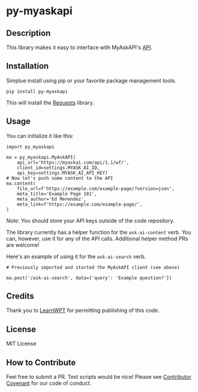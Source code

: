 # py-myaskapi

## Description
This library makes it easy to interface with MyAskAPI's [API](https://myaskai.com/api-docs#!).

## Installation
Simplue install using pip or your favorite package management tools.

    pip install py-myaskapi
This will install the [Requests](https://pypi.org/project/requests/) library.

## Usage
You can initialize it like this:

    import py_myaskapi

    ma = py_myaskapi.MyAskAPI(
        api_url='https://myaskai.com/api/1.1/wf/',
        client_id=settings.MYASK_AI_ID,
        api_key=settings.MYASK_AI_API_KEY)
    # Now let's push some content to the API
    ma.content(
        file_url=f'https://example.com/example-page/?version=json',
        meta_title='Example Page 101',
        meta_author='Ed Menendez',
        meta_link=f'https://example.com/example-page/',
    )
*Note*: You should store your API keys outside of the code repository.

The library currently has a helper function for the `ask-ai-content` verb. You can, however, use it for any of the API calls. Additional helper method PRs are welcome! 

Here's an example of using it for the `ask-ai-search` verb.

    # Previously imported and started the MyAskAPI client (see above)

    ma.post('/ask-ai-search', data={'query': 'Example question?'})

## Credits

Thank you to [LearnWPT](https://learnwpt.com/) for permitting publishing of this code.

## License

MIT License

## How to Contribute

Feel free to submit a PR. Test scripts would be nice! Please see [Contributor Covenant](https://www.contributor-covenant.org/version/2/1/code_of_conduct/) for our code of conduct.
